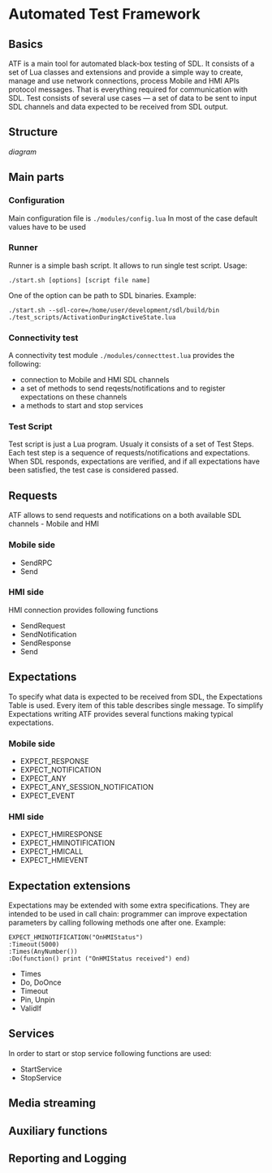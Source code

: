 # Automated Test Framework

## Basics
ATF is a main tool for automated black-box testing of SDL.
It consists of a set of Lua classes and extensions and provide a simple way to create, manage and use network connections, process Mobile and HMI APIs protocol messages. That is everything required for communication with SDL. Test consists of several use cases — a set of data to be sent to input SDL channels and data expected to be received from SDL output.

## Structure
_diagram_

## Main parts

### Configuration
Main configuration file is `./modules/config.lua`
In most of the case default values have to be used

### Runner
Runner is a simple bash script. It allows to run single test script. Usage:
```
./start.sh [options] [script file name]
```
One of the option can be path to SDL binaries. Example:
```
./start.sh --sdl-core=/home/user/development/sdl/build/bin ./test_scripts/ActivationDuringActiveState.lua
```

### Connectivity test
A connectivity test module `./modules/connecttest.lua` provides the following:
 - connection to Mobile and HMI SDL channels 
 - a set of methods to send reqests/notifications and to register expectations on these channels
 - a methods to start and stop services

### Test Script
Test script is just a Lua program. Usualy it consists of a set of Test Steps. 
Each test step is a sequence of requests/notifications and expectations. 
When SDL responds, expectations are verified, and if all expectations have been satisfied, the test case is considered passed.

## Requests
ATF allows to send requests and notifications on a both available SDL channels - Mobile and HMI

### Mobile side
- SendRPC
- Send

### HMI side
HMI connection provides following functions
- SendRequest
- SendNotification
- SendResponse
- Send

## Expectations
To specify what data is expected to be received from SDL, the Expectations Table is used. Every item of this table describes single message. To simplify Expectations writing ATF provides several functions making typical expectations.

### Mobile side
- EXPECT_RESPONSE
- EXPECT_NOTIFICATION
- EXPECT_ANY
- EXPECT_ANY_SESSION_NOTIFICATION
- EXPECT_EVENT

### HMI side
- EXPECT_HMIRESPONSE
- EXPECT_HMINOTIFICATION
- EXPECT_HMICALL
- EXPECT_HMIEVENT

## Expectation extensions
Expectations may be extended with some extra specifications. They are intended to be used in call chain: programmer can improve expectation parameters by calling following methods one after one.
Example:
```
EXPECT_HMINOTIFICATION("OnHMIStatus")
:Timeout(5000)
:Times(AnyNumber())
:Do(function() print ("OnHMIStatus received") end)
```
- Times
- Do, DoOnce
- Timeout
- Pin, Unpin
- ValidIf

## Services
In order to start or stop service following functions are used:
- StartService
- StopService

## Media streaming

## Auxiliary functions

## Reporting and Logging
